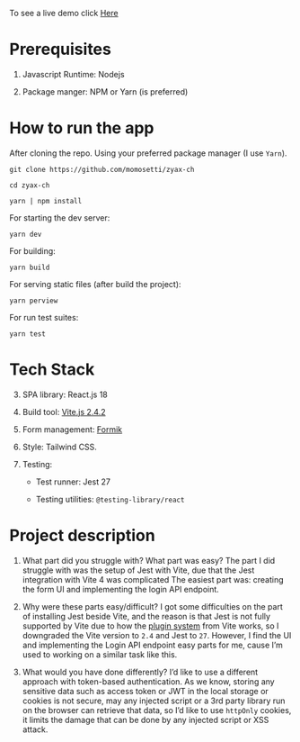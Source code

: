 To see a live demo click [Here](https://zyax-ch.netlify.app)

# Prerequisites

1. Javascript Runtime: Nodejs

2. Package manger: NPM or Yarn (is preferred)

# How to run the app

After cloning the repo. Using your preferred package manager (I use `Yarn`).

```
git clone https://github.com/momosetti/zyax-ch

cd zyax-ch

yarn | npm install
```

For starting the dev server:

```
yarn dev
```

For building:

```
yarn build
```

For serving static files (after build the project):

```
yarn perview
```

For run test suites:

```
yarn test
```

# Tech Stack

3. SPA library: React.js 18

4. Build tool: [Vite.js 2.4.2](https://vitejs.dev/)

5. Form management: [Formik](https://formik.org/)

6. Style: Tailwind CSS.

7. Testing:

   - Test runner: Jest 27

   - Testing utilities: `@testing-library/react`

# Project description

1. What part did you struggle with? What part was easy?
   The part I did struggle with was the setup of Jest with Vite, due that the Jest integration with Vite 4 was complicated
   The easiest part was: creating the form UI and implementing the login API endpoint.

2. Why were these parts easy/difficult?
   I got some difficulties on the part of installing Jest beside Vite, and the reason is that Jest is not fully supported by Vite due to how the [plugin system](https://github.com/vitejs/vite/issues/1955#issuecomment-776009094) from Vite works, so I downgraded the Vite version to `2.4` and Jest to `27`. However, I find the UI and implementing the Login API endpoint easy parts for me, cause I’m used to working on a similar task like this.

3. What would you have done differently?
   I’d like to use a different approach with token-based authentication. As we know, storing any sensitive data such as access token or JWT in the local storage or cookies is not secure, may any injected script or a 3rd party library run on the browser can retrieve that data, so I’d like to use `httpOnly` cookies, it limits the damage that can be done by any injected script or XSS attack.
